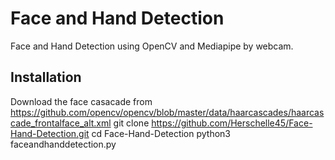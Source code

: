 # Face and Hand Detection
Face and Hand Detection using OpenCV and Mediapipe by webcam. 

## Installation 
Download the face casacade from https://github.com/opencv/opencv/blob/master/data/haarcascades/haarcascade_frontalface_alt.xml
git clone https://github.com/Herschelle45/Face-Hand-Detection.git
cd Face-Hand-Detection
python3 faceandhanddetection.py
